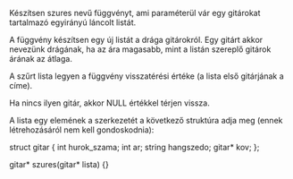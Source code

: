 Készítsen szures nevű függvényt, ami paraméterül vár egy gitárokat tartalmazó egyirányú láncolt listát.

 A függvény készítsen egy új listát a drága gitárokról. Egy gitárt akkor nevezünk drágának, ha az ára magasabb, mint a listán szereplő gitárok árának az átlaga.
 
  A szűrt lista legyen a függvény visszatérési értéke (a lista első gitárjának a címe).
  
   Ha nincs ilyen gitár, akkor NULL értékkel térjen vissza.

A lista egy elemének a szerkezetét a következő struktúra adja meg (ennek létrehozásáról nem kell gondoskodnia):

struct gitar {
  int hurok_szama;
  int ar;
  string hangszedo;
  gitar* kov;
};


gitar* szures(gitar* lista) {}